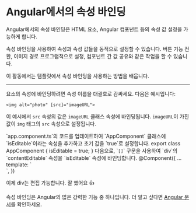 # Angular에서의 속성 바인딩

Angular에서의 속성 바인딩은 HTML 요소, Angular 컴포넌트 등의 속성 값 설정을 가능하게 합니다.

속성 바인딩을 사용하여 속성과 속성 값들을 동적으로 설정할 수 있습니다. 버튼 기능 전환, 이미지 경로 프로그램적으로 설정, 컴포넌트 간 값 공유와 같은 작업을 할 수 있습니다.

이 활동에서는 템플릿에서 속성 바인딩을 사용하는 방법을 배웁니다.

<hr />

요소의 속성에 바인딩하려면 속성 이름을 대괄호로 감싸세요. 다음은 예시입니다:

```angular-html
<img alt="photo" [src]="imageURL">
```

이 예시에서 `src` 속성의 값은 `imageURL` 클래스 속성에 바인딩됩니다. `imageURL`이 가진 값이 `img` 태그의 `src` 속성으로 설정됩니다.

<docs-workflow>

<docs-step title="`isEditable`이라는 속성 추가하기" header="app.component.ts" language="ts">
`app.component.ts`의 코드를 업데이트하여 `AppComponent` 클래스에 `isEditable`이라는 속성을 추가하고 초기 값을 `true`로 설정합니다.

<docs-code highlight="[2]">
export class AppComponent {
    isEditable = true;
}
</docs-code>
</docs-step>

<docs-step title="`contentEditable`에 바인딩하기" header="app.component.ts" language="ts">
다음으로, `<code aria-label="square brackets">[]</code>` 구문을 사용하여 `div`의 `contentEditable` 속성을 `isEditable` 속성에 바인딩합니다.

<docs-code highlight="[3]" language="angular-ts">
@Component({
    ...
    template: `<div [contentEditable]="isEditable"></div>`,
})
</docs-code>
</docs-step>

</docs-workflow>

이제 div는 편집 가능합니다. 잘 했어요 👍

속성 바인딩은 Angular의 많은 강력한 기능 중 하나입니다. 더 알고 싶다면 [Angular 문서](guide/templates/property-binding)를 확인하세요.